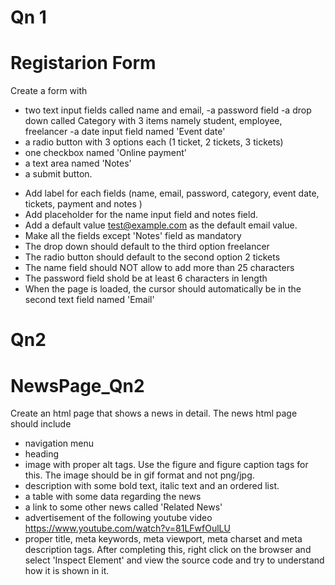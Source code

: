 
# Qn 1
# Registarion Form
Create a form with
- two text input fields called name and email,
-a password field
-a drop down called Category with 3 items namely student, employee, freelancer
-a date input field named 'Event date'
- a radio button with 3 options each (1 ticket, 2 tickets, 3 tickets)
- one checkbox named 'Online payment'
- a text area named 'Notes'
- a submit button.
* Add label for each fields (name, email, password, category, event date, tickets, payment and notes )
* Add placeholder for the name input field and notes field.
* Add a default value test@example.com as the default email value.
* Make all the fields except 'Notes' field as mandatory
* The drop down should default to the third option freelancer
* The radio button should default to the second option 2 tickets
* The name field should NOT allow to add more than 25 characters
* The password field shold be at least 6 characters in length
* When the page is loaded, the cursor should automatically be in the second text field named 'Email'

# Qn2
# NewsPage_Qn2
Create an html page that shows a news in detail. The news html page should include
- navigation menu
- heading
- image with proper alt tags. Use the figure and figure caption tags for this. The image should be in gif format and not png/jpg.
- description with some bold text, italic text and an ordered list.
- a table with some data regarding the news
- a link to some other news called 'Related News'
- advertisement of the following youtube video https://www.youtube.com/watch?v=81LFwfOulLU
- proper title, meta keywords, meta viewport, meta charset and meta description tags.
After completing this, right click on the browser and select 'Inspect Element' and view the source code and try to understand how it is shown in it.
